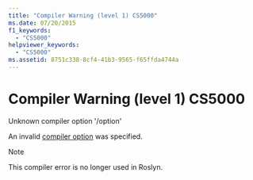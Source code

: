 ```yaml
---
title: "Compiler Warning (level 1) CS5000"
ms.date: 07/20/2015
f1_keywords: 
  - "CS5000"
helpviewer_keywords: 
  - "CS5000"
ms.assetid: 8751c338-8cf4-41b3-9565-f65ffda4744a
---
```

# Compiler Warning (level 1) CS5000

Unknown compiler option '/option'

 An invalid [compiler option](../language-reference/compiler-options/index.md) was specified.

> [!NOTE]
> This compiler error is no longer used in Roslyn.
